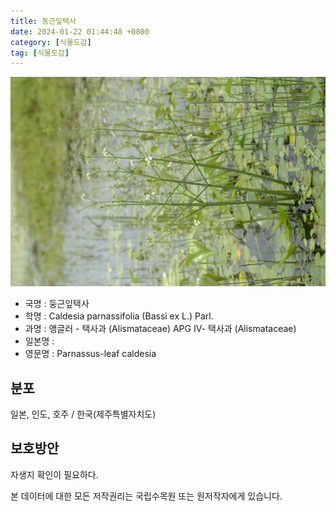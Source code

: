 ```yaml
---
title: 둥근잎택사
date: 2024-01-22 01:44:48 +0800
category: [식물도감]
tag: [식물도감]
---
```




![둥근잎택사](/assets/img/fileUpload/plants/basic/Alismataceae/Caldesia/24452/24452_2_th2.JPG)
- 국명 : 둥근잎택사
- 학명 : Caldesia parnassifolia (Bassi ex L.) Parl.
- 과명 : 앵글러 - 택사과 (Alismataceae) APG Ⅳ- 택사과 (Alismataceae)
- 일본명 : 
- 영문명 : Parnassus-leaf caldesia


## 분포
일본, 인도, 호주 / 한국(제주특별자치도) 
## 보호방안
자생지 확인이 필요하다.






본 데이터에 대한 모든 저작권리는 국립수목원 또는 원저작자에게 있습니다.

